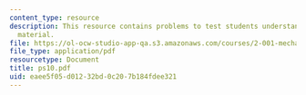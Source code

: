 ```yaml
---
content_type: resource
description: This resource contains problems to test students understanding of course
  material.
file: https://ol-ocw-studio-app-qa.s3.amazonaws.com/courses/2-001-mechanics-materials-i-fall-2006/eaee5f05d01232bd0c207b184fdee321_ps10.pdf
file_type: application/pdf
resourcetype: Document
title: ps10.pdf
uid: eaee5f05-d012-32bd-0c20-7b184fdee321
---
```

